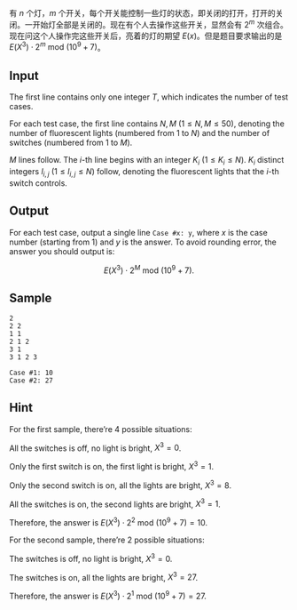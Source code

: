 有 $n$ 个灯，$m$ 个开关，每个开关能控制一些灯的状态，即关闭的打开，打开的关闭。一开始灯全部是关闭的。现在有个人去操作这些开关，显然会有 $2^m$ 次组合。现在问这个人操作完这些开关后，亮着的灯的期望 $E(x)$。但是题目要求输出的是 $E(X^3)\cdot 2^m\text{ mod }(10^9+7)$。

## Input

The first line contains only one integer $T$, which indicates the number of test cases.

For each test case, the first line contains $N, M$ ($1 \leq N, M \leq 50$), denoting the number of fluorescent lights (numbered from $1$ to $N$) and the number of switches (numbered from $1$ to $M$).

$M$ lines follow. The $i$-th line begins with an integer $K_i$ ($1\leq K_i\leq N$). $K_i$ distinct integers $l_{i,j}$ ($1 \leq l_{i,j} \leq N$) follow, denoting the fluorescent lights that the $i$-th switch controls.
 
## Output

For each test case, output a single line `Case #x: y`, where $x$ is the case number (starting from $1$) and $y$ is the answer. To avoid rounding error, the answer you should output is:

$$
E(X^3)\cdot 2^M\text{ mod }(10^9+7).
$$

## Sample

```input1
2
2 2
1 1
2 1 2
3 1
3 1 2 3
```

```output1
Case #1: 10
Case #2: 27
```

## Hint

For the first sample, there’re $4$ possible situations:

All the switches is off, no light is bright, $X^3 = 0$.

Only the first switch is on, the first light is bright, $X^3 = 1$.

Only the second switch is on, all the lights are bright, $X^3 = 8$.

All the switches is on, the second lights are bright, $X^3 = 1$.

Therefore, the answer is $E(X^3) \cdot 2^2\text{ mod }(10^9 + 7) = 10$.

For the second sample, there’re $2$ possible situations:

The switches is off, no light is bright, $X^3 = 0$.

The switches is on, all the lights are bright, $X^3 = 27$.

Therefore, the answer is $E(X^3) \cdot 2^1\text{ mod }(10^9 + 7) = 27$.